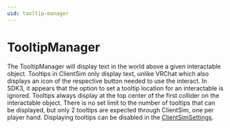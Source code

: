 ```yaml
---
uid: tooltip-manager
---
```


# TooltipManager

The TooltipManager will display text in the world above a given interactable object. Tooltips in ClientSim only display text, unlike VRChat which also displays an icon of the respective button needed to use the interact. In SDK3, it appears that the option to set a tooltip location for an interactable is ignored. Tooltips always display at the top center of the first collider on the interactable object. There is no set limit to the number of tooltips that can be displayed, but only 2 tooltips are expected through ClientSim, one per player hand. Displaying tooltips can be disabled in the [ClientSimSettings](xref:settings).